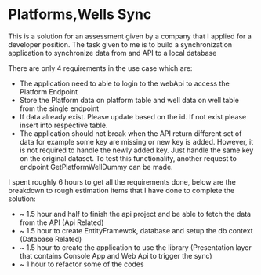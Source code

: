 # Platforms,Wells Sync

This is a solution for an assessment given by a company that I applied for a developer position. The task given to me is to build a synchronization application to synchronize data from and API to a local database

There are only 4 requirements in the use case which are:

- The application need to able to login to the webApi to access the Platform Endpoint
- Store the Platform data on platform table and well data on well table from the single endpoint
- If data already exist. Please update based on the id. If not exist please insert into respective table.
- The application should not break when the API return different set of data for example some key are missing or new key is added. However, it is not required to handle the newly added key. Just handle the same key on the original dataset. To test this functionality, another request to endpoint GetPlatformWellDummy can be made.

I spent roughly 6 hours to get all the requirements done, below are the breakdown to rough estimation items that I have done to complete the solution:

- ~ 1.5 hour and half to finish the api project and be able to fetch the data from the API (Api Related)
- ~ 1.5 hour to create EntityFramewok, database and setup the db context (Database Related)
- ~ 1.5 hour to create the application to use the library (Presentation layer that contains Console App and Web Api to trigger the sync)
- ~ 1 hour to refactor some of the codes
